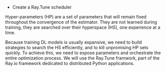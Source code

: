 * Create a Ray.Tune scheduler

Hyper-parameters (HP) are a set of parameters that will remain fixed throughout the convergence of the estimator. They are not learned during training, they are searched over their hyperspace (HS), one experience at a time.

Because training DL models is usually expansive, we need to build strategies to search the HS efficiently, and to kill unpromising HP sets quickly. To achieve this, we need to expose parameters and orchestrate the entire optimization process. We will use the Ray.Tune framwork, part of the Ray.io framework dedicated to distributed Python applications.